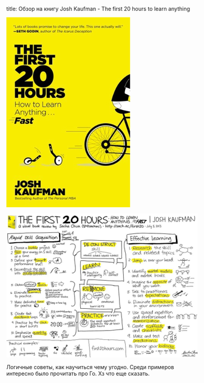 title: Обзор на книгу Josh Kaufman - The first 20 hours to learn anything

![](/blog/static/img/s79vhDyq17w.jpg)

![](/blog/static/img/q3y_Xvclcts.jpg)

Логичные советы, как научиться чему угодно. Среди примеров интересно было прочитать про Го. Хз что еще сказать.

